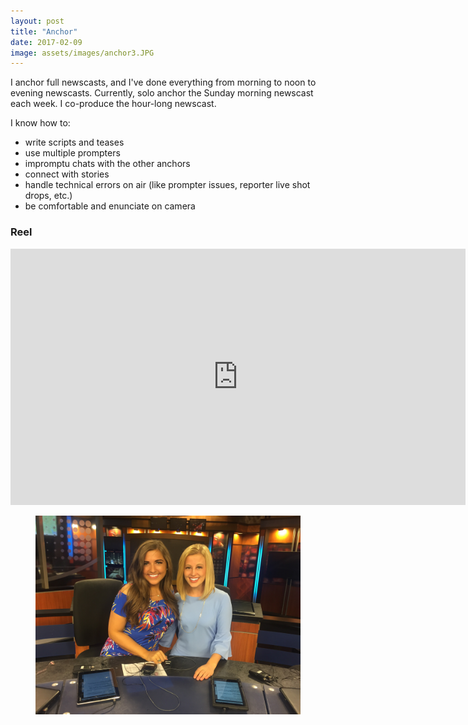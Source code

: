 ```yaml
---
layout: post
title: "Anchor"
date: 2017-02-09
image: assets/images/anchor3.JPG
---
```

I anchor full newscasts, and I've done everything from morning to noon to evening newscasts. Currently, solo anchor the Sunday morning newscast each week. I co-produce the hour-long newscast.

I know how to:
* write scripts and teases
* use multiple prompters
* impromptu chats with the other anchors
* connect with stories
* handle technical errors on air (like prompter issues, reporter live shot drops, etc.)
* be comfortable and enunciate on camera

<h3>Reel</h3>
<iframe width="728" height="410" src="https://www.youtube.com/embed/AciyYeB-Pts" frameborder="0" allow="accelerometer; autoplay; encrypted-media; gyroscope; picture-in-picture" allowfullscreen></iframe>

<figure class="large-img">
  <img src="/assets/images/anchor2.JPG" alt="Placeholder"/>
</figure>
